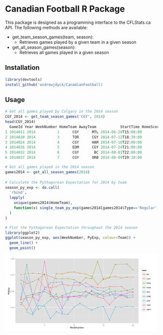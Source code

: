 # Canadian Football R Package #

This package is designed as a programming interface to the CFLStats.ca API. The following methods are available:

- get_team_season_games(team, season):
  - Retrieves games played by a given team in a given season
- get_all_season_games(season):
  - Retrieves all games played in a given season
  
## Installation ##
```r
library(devtools)
install_github('andrewjdyck/CanadianFootball)
```

## Usage ##
```r
# Get all games played by Calgary in the 2014 season
CGY_2014 <- get_team_season_games('CGY', 2014)
head(CGY_2014)
  GameId Year WeekNumber HomeTeam AwayTeam           StartTime HomeScore AwayScore    Type
1 2014011 2014          1      CGY      MTL 2014-06-28T15:00:00        29         8 Regular
2 2014020 2014          3      TOR      CGY 2014-07-12T18:30:00        15        34 Regular
3 2014024 2014          4      CGY      HAM 2014-07-18T22:00:00        10         7 Regular
4 2014026 2014          5      EDM      CGY 2014-07-24T21:00:00        22        26 Regular
5 2014032 2014          6      CGY       BC 2014-08-01T22:00:00        24        25 Regular
6 2014037 2014          7      CGY      ORB 2014-08-09T19:30:00        38        17 Regular
```


```r
# Get all games played in the 2014 season
games2014 <- get_all_season_games(2014)

# Calculate the Pythagorean Expectation for 2014 by team
season_py_exp <- do.call(
  'rbind', 
  lapply(
    unique(games2014$HomeTeam), 
    function(x) single_team_py_exp(games2014[games2014$Type=='Regular',], x)
  )
)
```

```r
# Plot the Pythagorean Expectation throughout the 2014 season
library(ggplot2)
ggplot(season_py_exp, aes(WeekNumber, PyExp, colour=Team)) +
  geom_line() +
  geom_point()
```

![Pythagorean Expectation 2014](https://raw.githubusercontent.com/andrewjdyck/CanadianFootball/master/PyExp2014.png)

